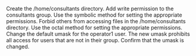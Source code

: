 Create the /home/consultants directory. Add write permission to the consultants group. Use the symbolic method for setting the appropriate permissions. Forbid others from accessing files in the /home/consultants directory. Use the octal method for setting the appropriate permissions. Change the default umask for the operator1 user. The new umask prohibits all access for users that are not in their group. Confirm that the umask is changed.  
